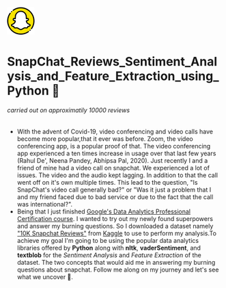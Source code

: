 # ![snapchat_logo](snapchat.png)
# SnapChat_Reviews_Sentiment_Analysis_and_Feature_Extraction_using_Python 🐍
###### carried out on approximatily 10000 reviews
- With the advent of Covid-19, video conferencing and video calls have become more popular,that it ever was before. Zoom, the video conferencing app, is a popular proof of that. The video conferencing app experienced a ten times increase in usage over that last few years <a id=Citation>(Rahul De', Neena Pandey, Abhipsa Pal, 2020)</a>. Just recently I and a friend of mine had a video call on snapchat. We experienced a lot of issues. The video and the audio
kept lagging. In addition to that the call went off on it's own multiple times. This lead to the question, "Is SnapChat's video call generally bad?" or "Was it just a problem that I and my friend faced due to bad service or due to the fact that the call was international?". 
- Being that I just finished <a href="https://www.credly.com/badges/501ca27e-770f-4c1a-a0eb-14fa5285c628?source=linked_in_profile">Google's Data Analytics Professional Certification course</a>. I wanted to try out my newly found superpowers and answer my burning questions. So I downloaded a dataset namely <a href="https://www.kaggle.com/datasets/databar/10k-snapchat-reviews">"10K Snapchat Reviews"</a> from <a href="https://www.kaggle.com/">Kaggle</a> to use to perform my analysis.To achieve my goal I'm going to be using the popular data analytics libraries offered by **Python** along with **nltk**, **vaderSentiment**, and **textblob** for the *Sentiment Analysis* and *Feature Extraction* of the dataset. The two concepts that would aid me in answering my burning questions about snapchat. Follow me along on my journey and let's see what we uncover 🧐.